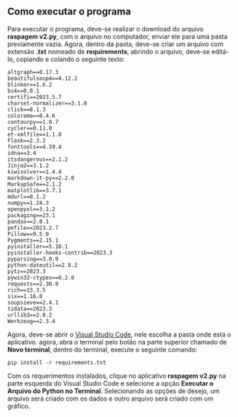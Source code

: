 ## Como executar o programa

  Para executar o programa, deve-se realizar o download do arquivo **raspagem v2.py**, com o arquivo no computador, enviar ele para uma pasta previamente vazia. Agora, dentro da pasta, deve-se criar um arquivo com extensão **.txt** nomeado de **requirements**, abrindo o arquivo, deve-se editá-lo, copiando e colando o seguinte texto:

```
altgraph==0.17.3
beautifulsoup4==4.12.2
blinker==1.6.2
bs4==0.0.1
certifi==2023.5.7
charset-normalizer==3.1.0
click==8.1.3
colorama==0.4.6
contourpy==1.0.7
cycler==0.11.0
et-xmlfile==1.1.0
Flask==2.3.2
fonttools==4.39.4
idna==3.4
itsdangerous==2.1.2
Jinja2==3.1.2
kiwisolver==1.4.4
markdown-it-py==2.2.0
MarkupSafe==2.1.2
matplotlib==3.7.1
mdurl==0.1.2
numpy==1.24.3
openpyxl==3.1.2
packaging==23.1
pandas==2.0.1
pefile==2023.2.7
Pillow==9.5.0
Pygments==2.15.1
pyinstaller==5.10.1
pyinstaller-hooks-contrib==2023.3
pyparsing==3.0.9
python-dateutil==2.8.2
pytz==2023.3
pywin32-ctypes==0.2.0
requests==2.30.0
rich==13.3.5
six==1.16.0
soupsieve==2.4.1
tzdata==2023.3
urllib3==2.0.2
Werkzeug==2.3.4
```

  Agora, deve-se abrir o [Visual Studio Code](https://code.visualstudio.com/download), nele escolha a pasta onde está o aplicativo. agora, abra o terminal pelo botão na parte superior chamado de **Novo terminal**, dentro do terminal, execute o seguinte comando:
  
```
pip install -r requirements.txt
```

  Com os requerimentos instalados, clique no aplicativo **raspagem v2.py** na parte esquerda do Visual Studio Code e selecione a opção **Executar o Arquivo do Python no Terminal**. Selecionando as opções de desejo, um arquivo será criado com os dados e outro arquivo será criado com um gráfico.

